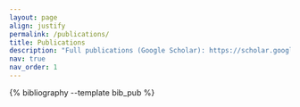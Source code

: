 ```yaml
---
layout: page
align: justify
permalink: /publications/
title: Publications
description: "Full publications (Google Scholar): https://scholar.google.com/citations?user=Fi6WlW0AAAAJ&hl=en". 
nav: true
nav_order: 1
---
```


<!-- _pages/publications.md -->
<div class="publications">

{% bibliography --template bib_pub %}

</div>

